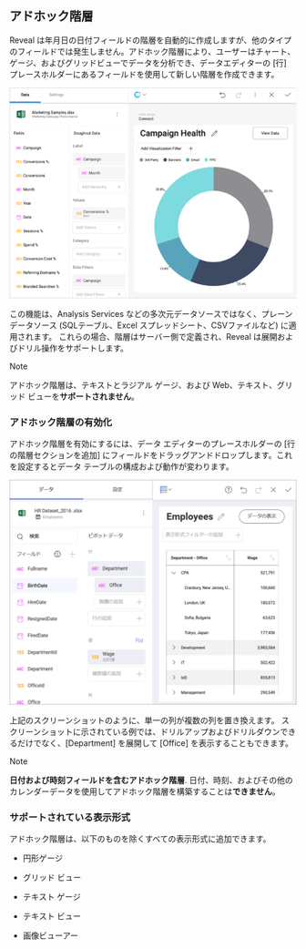 ## アドホック階層

Reveal は年月日の日付フィールドの階層を自動的に作成しますが、他のタイプのフィールドでは発生しません。アドホック階層により、ユーザーはチャート、ゲージ、およびグリッドビューでデータを分析でき、データエディターの [行] プレースホルダーにあるフィールドを使用して新しい階層を作成できます。

![Ad Hoc Hierarchies example in the Visualization editor](images/ad-hoc-hierarchies_All.png)

この機能は、Analysis Services などの多次元データソースではなく、プレーン データソース (SQLテーブル、Excel スプレッドシート、CSVファイルなど) に適用されます。
これらの場合、階層はサーバー側で定義され、Reveal は展開およびドリル操作をサポートします。

>[!NOTE]
>アドホック階層は、テキストとラジアル ゲージ、および Web、テキスト、グリッド ビューを**サポートされません**。

### アドホック階層の有効化

アドホック階層を有効にするには、データ エディターのプレースホルダーの [行の階層セクションを追加] にフィールドをドラッグアンドドロップします。これを設定するとデータ テーブルの構成および動作が変わります。

![Reveal Ad-hoc Hierarchies table](images/reveal-adhoc-hierarchies_all.png)

上記のスクリーンショットのように、単一の列が複数の列を置き換えます。
スクリーンショットに示されている例では、ドリルアップおよびドリルダウンできるだけでなく、[Department] を展開して [Office] を表示することもできます。

>[!NOTE]
>**日付および時刻フィールドを含むアドホック階層**.
>日付、時刻、およびその他のカレンダーデータを使用してアドホック階層を構築することは**できません**。

### サポートされている表示形式

アドホック階層は、以下のものを除くすべての表示形式に追加できます。

  - 円形ゲージ

  - グリッド ビュー

  - テキスト ゲージ

  - テキスト ビュー

  - 画像ビューアー
